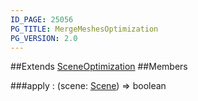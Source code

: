 ```yaml
---
ID_PAGE: 25056
PG_TITLE: MergeMeshesOptimization
PG_VERSION: 2.0
---
```




##Extends [SceneOptimization](/classes/SceneOptimization)
##Members

###apply : (scene: [Scene](/classes/Scene)) =&gt; boolean



